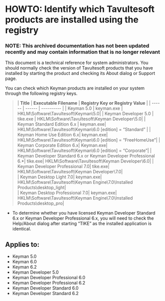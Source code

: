 # HOWTO: Identify which Tavultesoft products are installed using the registry

### **NOTE**: This archived documentation has not been updated recently and may contain information that is no longer relevant

This document is a technical reference for system administrators.  You should normally check the version of Tavultesoft products that you have installed by starting the product and checking its About dialog or Support page.

You can check which Keyman products are installed on your system through the following registry keys.

>   |   **Title**     | **Executable Filename**  | **Registry Key or Registry Value**  | 
    |    ------       |       ------             |               ----------            | 
    | Keyman 5.0   |     keyman.exe     | HKLM\Software\Tavultesoft\Keyman\5.0| 
    | Keyman Developer 5.0 | tike.exe | HKLM\Software\Tavultesoft\Keyman Developer\5.0| 
    | Keyman Standard Edition 6.x    | keyman.exe| HKLM\Software\Tavultesoft\Keyman\6.0 [edition] = “Standard”   | 
    | Keyman Home Use Edition 6.x| keyman.exe| HKLM\Software\Tavultesoft\Keyman\6.0 [edition] = “FreeHomeUse”| 
    | Keyman Corporate Edition 6.x| Keyman.exe| HKLM\Software\Tavultesoft\Keyman\6.0 [edition] = “Corporate”| 
    | Keyman Developer Standard 6.x or Keyman Developer Professional 6.*| tike.exe| HKLM\Software\Tavultesoft\Keyman Developer\6.0| 
    | Keyman Developer Professional 7.0| tike.exe| HKLM\Software\Tavultesoft\Keyman Developer\7.0|  
    | Keyman Desktop Light 7.0| keyman.exe| HKLM\Software\Tavultesoft\Keyman Engine\7.0\Installed Products\desktop_light|  
    | Keyman Desktop Professional 7.0| keyman.exe| HKLM\Software\Tavultesoft\Keyman Engine\7.0\Installed Products\desktop_pro|

* To determine whether you have licensed Keyman Developer Standard 6.x or Keyman Developer Professional 6.x, you will need to check the Help/About dialog after starting “TIKE” as the installed application is identical.

## Applies to:
* Keyman 5.0
* Keyman 6.0
* Keyman 6.2
* Keyman Developer 5.0
* Keyman Developer Professional 6.0
* Keyman Developer Professional 6.2
* Keyman Developer Standard  6.0
* Keyman Developer Standard 6.2
